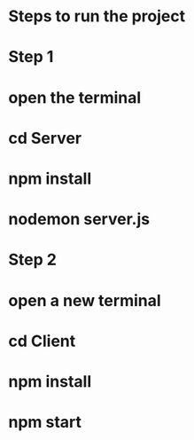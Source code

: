 # Steps to run the project 

# Step 1
# open the terminal
# cd Server 
# npm install
# nodemon server.js

# Step 2
# open a new terminal
# cd Client
# npm install
# npm start 

